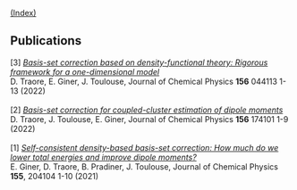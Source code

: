 [(Index)](https://dtraore97.github.io/)

## Publications
[3] [*Basis-set correction based on density-functional theory: Rigorous framework for a one-dimensional model*]()
\
D. Traore, E. Giner, J. Toulouse, Journal of Chemical Physics **156** 044113 1-13 (2022)
\
\
[2] [*Basis-set correction for coupled-cluster estimation of dipole moments*](https://dtraore97.github.io/TraTouGin-JCP-22.pdf)
\
D. Traore, J. Toulouse, E. Giner, Journal of Chemical Physics **156** 174101 1-9 (2022)
\
\
[1] [*Self-consistent density-based basis-set correction: How much do we lower total energies and improve dipole moments?*](https://dtraore97.github.io/GinTraPraTou-JCP-21.pdf)
\
E. Giner, D. Traore, B. Pradiner, J. Toulouse, Journal of Chemical Physics **155**, 204104 1-10 (2021)
